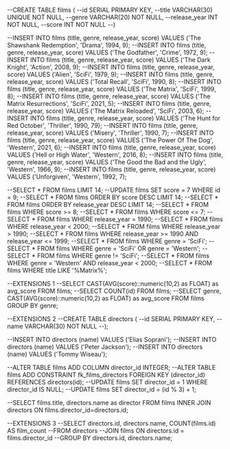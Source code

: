 --CREATE TABLE films (
--id SERIAL PRIMARY KEY,
--title VARCHAR(30) UNIQUE NOT NULL,
--genre VARCHAR(20) NOT NULL,
--release_year INT NOT NULL,
--score INT NOT NULL
--)

--INSERT INTO films (title, genre, release_year, score) VALUES ('The Shawshank Redemption', 'Drama', 1994, 9);
--INSERT INTO films (title, genre, release_year, score) VALUES ('The Godfather', 'Crime', 1972, 9);
--INSERT INTO films (title, genre, release_year, score) VALUES ('The Dark Knight', 'Action', 2008, 9);
--INSERT INTO films (title, genre, release_year, score) VALUES ('Alien', 'SciFi', 1979, 9);
--INSERT INTO films (title, genre, release_year, score) VALUES ('Total Recall', 'SciFi', 1990, 8);
--INSERT INTO films (title, genre, release_year, score) VALUES ('The Matrix', 'SciFi', 1999, 8);
--INSERT INTO films (title, genre, release_year, score) VALUES ('The Matrix Resurrections', 'SciFi', 2021, 5);
--INSERT INTO films (title, genre, release_year, score) VALUES ('The Matrix Reloaded', 'SciFi', 2003, 6);
--INSERT INTO films (title, genre, release_year, score) VALUES ('The Hunt for Red October', 'Thriller', 1990, 79);
--INSERT INTO films (title, genre, release_year, score) VALUES ('Misery', 'Thriller', 1990, 7);
--INSERT INTO films (title, genre, release_year, score) VALUES ('The Power Of The Dog', 'Western', 2021, 6);
--INSERT INTO films (title, genre, release_year, score) VALUES ('Hell or High Water', 'Western', 2016, 8);
--INSERT INTO films (title, genre, release_year, score) VALUES ('The Good the Bad and the Ugly', 'Western', 1966, 9);
--INSERT INTO films (title, genre, release_year, score) VALUES ('Unforgiven', 'Western', 1992, 7);

--SELECT * FROM films LIMIT 14;
--UPDATE films SET score = 7 WHERE id = 9;
--SELECT * FROM films ORDER BY score DESC LIMIT 14;
--SELECT * FROM films ORDER BY release_year DESC LIMIT 14;
--SELECT * FROM films WHERE score >= 8;
--SELECT * FROM films WHERE score <= 7;
--SELECT * FROM films WHERE release_year = 1990;
--SELECT * FROM films WHERE release_year < 2000;
--SELECT * FROM films WHERE release_year > 1990;
--SELECT * FROM films WHERE release_year >= 1990 AND release_year <= 1999;
--SELECT * FROM films WHERE genre = 'SciFi';
--SELECT * FROM films WHERE genre = 'SciFi' OR genre = 'Western';
--SELECT * FROM films WHERE genre != 'SciFi';
--SELECT * FROM films WHERE genre = 'Western' AND release_year < 2000;
--SELECT * FROM films WHERE title LIKE '%Matrix%';

--EXTENSIONS 1
--SELECT CAST(AVG(score)::numeric(10,2) as FLOAT) as avg_score FROM films;
--SELECT COUNT(id) FROM films;
--SELECT genre, CAST(AVG(score)::numeric(10,2) as FLOAT) as avg_score FROM films GROUP BY genre;

--EXTENSIONS 2
--CREATE TABLE directors (
--id SERIAL PRIMARY KEY,
--name VARCHAR(30) NOT NULL
--);

--INSERT INTO directors (name) VALUES ('Elias Soprani');
--INSERT INTO directors (name) VALUES ('Peter Jackson');
--INSERT INTO directors (name) VALUES ('Tommy Wiseau');

--ALTER TABLE films ADD COLUMN director_id INTEGER;
--ALTER TABLE films ADD CONSTRAINT fk_films_directors FOREIGN KEY (director_id) REFERENCES directors(id);
--UPDATE films SET director_id = 1 WHERE director_id IS NULL;
--UPDATE films SET director_id = (id % 3) + 1;

--SELECT films.title, directors.name as director FROM films INNER JOIN directors ON films.director_id=directors.id;

--EXTENSIONS 3
--SELECT directors.id, directors.name, COUNT(films.id) AS film_count
--FROM directors
--JOIN films ON directors.id = films.director_id
--GROUP BY directors.id, directors.name;
